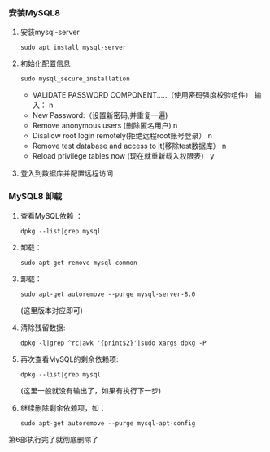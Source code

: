 


### 安装MySQL8

1. 安装mysql-server 

    `sudo apt install mysql-server`

2. 初始化配置信息 

    `sudo mysql_secure_installation`

    - VALIDATE PASSWORD COMPONENT.....（使用密码强度校验组件） 输入： n
    - New Password:（设置新密码,并重复一遍)
    - Remove anonymous users (删除匿名用户) n
    - Disallow root login remotely(拒绝远程root账号登录） n
    - Remove test database and access to it(移除test数据库） n
    - Reload privilege tables now (现在就重新载入权限表） y

3. 登入到数据库并配置远程访问

### MySQL8 卸载

1. 查看MySQL依赖 ： 

    `dpkg --list|grep mysql`

2. 卸载： 

    `sudo apt-get remove mysql-common`

3. 卸载： 

    `sudo apt-get autoremove --purge mysql-server-8.0`

    (这里版本对应即可)

4. 清除残留数据: 

    `dpkg -l|grep ^rc|awk '{print$2}'|sudo xargs dpkg -P`

5. 再次查看MySQL的剩余依赖项: 

    `dpkg --list|grep mysql`

    (这里一般就没有输出了，如果有执行下一步)

6. 继续删除剩余依赖项，如：

    `sudo apt-get autoremove --purge mysql-apt-config`

第6部执行完了就彻底删除了









